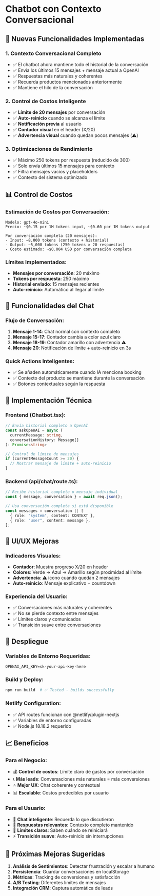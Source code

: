 # Chatbot con Contexto Conversacional

## 🚀 Nuevas Funcionalidades Implementadas

### 1. **Contexto Conversacional Completo**

- ✅ El chatbot ahora mantiene todo el historial de la conversación
- ✅ Envía los últimos 15 mensajes + mensaje actual a OpenAI
- ✅ Respuestas más naturales y coherentes
- ✅ Recuerda productos mencionados anteriormente
- ✅ Mantiene el hilo de la conversación

### 2. **Control de Costos Inteligente**

- ✅ **Límite de 20 mensajes** por conversación
- ✅ **Auto-reinicio** cuando se alcanza el límite
- ✅ **Notificación previa** al usuario
- ✅ **Contador visual** en el header (X/20)
- ✅ **Advertencia visual** cuando quedan pocos mensajes (⚠️)

### 3. **Optimizaciones de Rendimiento**

- ✅ Máximo 250 tokens por respuesta (reducido de 300)
- ✅ Solo envía últimos 15 mensajes para contexto
- ✅ Filtra mensajes vacíos y placeholders
- ✅ Contexto del sistema optimizado

## 📊 Control de Costos

### Estimación de Costos por Conversación:

```
Modelo: gpt-4o-mini
Precio: ~$0.15 por 1M tokens input, ~$0.60 por 1M tokens output

Por conversación completa (20 mensajes):
- Input: ~8,000 tokens (contexto + historial)
- Output: ~5,000 tokens (250 tokens × 20 respuestas)
- Costo estimado: ~$0.004 USD por conversación completa
```

### Límites Implementados:

- **Mensajes por conversación**: 20 máximo
- **Tokens por respuesta**: 250 máximo
- **Historial enviado**: 15 mensajes recientes
- **Auto-reinicio**: Automático al llegar al límite

## 🎯 Funcionalidades del Chat

### Flujo de Conversación:

1. **Mensaje 1-14**: Chat normal con contexto completo
2. **Mensaje 15-17**: Contador cambia a color azul claro
3. **Mensaje 18-19**: Contador amarillo con advertencia ⚠️
4. **Mensaje 20**: Notificación de límite + auto-reinicio en 3s

### Quick Actions Inteligentes:

- ✅ Se añaden automáticamente cuando IA menciona booking
- ✅ Contexto del producto se mantiene durante la conversación
- ✅ Botones contextuales según la respuesta

## 🔧 Implementación Técnica

### Frontend (Chatbot.tsx):

```typescript
// Envía historial completo a OpenAI
const askOpenAI = async (
  currentMessage: string,
  conversationHistory: Message[]
): Promise<string>

// Control de límite de mensajes
if (currentMessageCount >= 20) {
  // Mostrar mensaje de límite + auto-reinicio
}
```

### Backend (api/chat/route.ts):

```typescript
// Recibe historial completo o mensaje individual
const { message, conversation } = await req.json();

// Usa conversación completa si está disponible
const messages = conversation || [
  { role: "system", content: CONTEXT },
  { role: "user", content: message },
];
```

## 📱 UI/UX Mejoras

### Indicadores Visuales:

- **Contador**: Muestra progreso X/20 en header
- **Colores**: Verde → Azul → Amarillo según proximidad al límite
- **Advertencia**: ⚠️ icono cuando quedan 2 mensajes
- **Auto-reinicio**: Mensaje explicativo + countdown

### Experiencia del Usuario:

- ✅ Conversaciones más naturales y coherentes
- ✅ No se pierde contexto entre mensajes
- ✅ Límites claros y comunicados
- ✅ Transición suave entre conversaciones

## 🚀 Despliegue

### Variables de Entorno Requeridas:

```
OPENAI_API_KEY=sk-your-api-key-here
```

### Build y Deploy:

```bash
npm run build  # ✅ Tested - builds successfully
```

### Netlify Configuration:

- ✅ API routes funcionan con @netlify/plugin-nextjs
- ✅ Variables de entorno configuradas
- ✅ Node.js 18.18.2 requerido

## 📈 Beneficios

### Para el Negocio:

- 💰 **Control de costos**: Límite claro de gastos por conversación
- 📞 **Más leads**: Conversaciones más naturales = más conversiones
- ⭐ **Mejor UX**: Chat coherente y contextual
- 📊 **Escalable**: Costos predecibles por usuario

### Para el Usuario:

- 🧠 **Chat inteligente**: Recuerda lo que discutieron
- 🎯 **Respuestas relevantes**: Contexto completo mantenido
- 📱 **Límites claros**: Saben cuándo se reiniciará
- ⚡ **Transición suave**: Auto-reinicio sin interrupciones

## 🔄 Próximas Mejoras Sugeridas

1. **Análisis de Sentimientos**: Detectar frustración y escalar a humano
2. **Persistencia**: Guardar conversaciones en localStorage
3. **Métricas**: Tracking de conversiones y satisfacción
4. **A/B Testing**: Diferentes límites de mensajes
5. **Integración CRM**: Captura automática de leads

